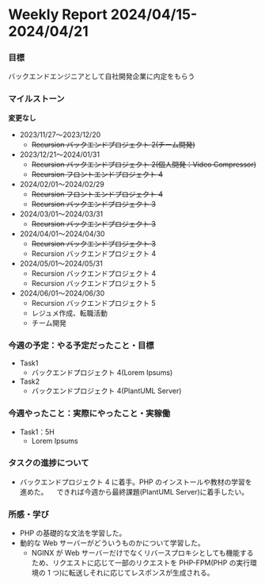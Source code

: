 # Weekly Report 2024/04/15-2024/04/21

### 目標

バックエンドエンジニアとして自社開発企業に内定をもらう

### マイルストーン

**変更なし**

- 2023/11/27〜2023/12/20
  - ~~Recursion バックエンドプロジェクト 2(チーム開発)~~
- 2023/12/21〜2024/01/31
  - ~~Recursion バックエンドプロジェクト 2(個人開発：Video Compressor)~~
  - ~~Recursion フロントエンドプロジェクト 4~~
- 2024/02/01〜2024/02/29
  - ~~Recursion フロントエンドプロジェクト 4~~
  - ~~Recursion バックエンドプロジェクト 3~~
- 2024/03/01〜2024/03/31
  - ~~Recursion バックエンドプロジェクト 3~~
- 2024/04/01〜2024/04/30
  - ~~Recursion バックエンドプロジェクト 3~~
  - Recursion バックエンドプロジェクト 4
- 2024/05/01〜2024/05/31
  - Recursion バックエンドプロジェクト 4
  - Recursion バックエンドプロジェクト 5
- 2024/06/01〜2024/06/30
  - Recursion バックエンドプロジェクト 5
  - レジュメ作成、転職活動
  - チーム開発

### 今週の予定：やる予定だったこと・目標

- Task1
  - バックエンドプロジェクト 4(Lorem Ipsums)
- Task2
  - バックエンドプロジェクト 4(PlantUML Server)

### 今週やったこと：実際にやったこと・実稼働

- Task1：5H
  - Lorem Ipsums

### タスクの進捗について

- バックエンドプロジェクト 4 に着手。PHP のインストールや教材の学習を進めた。
  　できれば今週から最終課題(PlantUML Server)に着手したい。

### 所感・学び

- PHP の基礎的な文法を学習した。
- 動的な Web サーバーがどういうものかについて学習した。
  - NGINX が Web サーバーだけでなくリバースプロキシとしても機能するため、リクエストに応じて一部のリクエストを PHP-FPM(PHP の実行環境の 1 つ)に転送しそれに応じてレスポンスが生成される。

